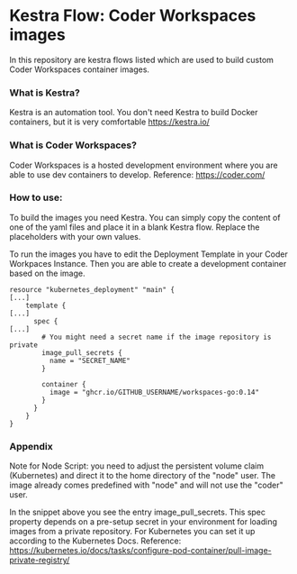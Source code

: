 # Kestra Flow: Coder Workspaces images

In this repository are kestra flows listed which are used to build custom Coder Workspaces container images.

### What is Kestra?
Kestra is an automation tool. You don't need Kestra to build Docker containers, but it is very comfortable
https://kestra.io/

### What is Coder Workspaces?
Coder Workspaces is a hosted development environment where you are able to use dev containers to develop.
Reference: https://coder.com/

### How to use:
To build the images you need Kestra. You can simply copy the content of one of the yaml files and place it in a blank Kestra flow. Replace the placeholders with your own values.

To run the images you have to edit the Deployment Template in your Coder Workpaces Instance. Then you are able to create a development container based on the image.

``` 
resource "kubernetes_deployment" "main" {
[...]
    template {
[...]
      spec {
[...]
        # You might need a secret name if the image repository is private
        image_pull_secrets {
          name = "SECRET_NAME"
        }

        container {
          image = "ghcr.io/GITHUB_USERNAME/workspaces-go:0.14"
        }
      }
    }
}
```

### Appendix
Note for Node Script: you need to adjust the persistent volume claim (Kubernetes) and direct it to the home directory of the "node" user. The image already comes predefined with "node" and will not use the "coder" user.

In the snippet above you see the entry image_pull_secrets. This spec property depends on a pre-setup secret in your environment for loading images from a private repository. For Kubernetes you can set it up according to the Kubernetes Docs.
Reference: https://kubernetes.io/docs/tasks/configure-pod-container/pull-image-private-registry/
